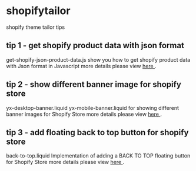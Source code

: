 # shopifytailor
shopify theme tailor tips

tip 1 - get shopify product data with json format
------
get-shopify-json-product-data.js
show you how to get shopify product data with Json format in Javascript
more details please view <a href="https://www.mojoin.com/get-shopify-product-data-json-format?utm_source=github&utm_medium=inreadme">here </a>.

tip 2 - show different banner image for shopify store
-----
yx-desktop-banner.liquid
yx-mobile-banner.liquid 
for showing different banner images for Shopify Store
more details please view <a href="https://www.mojoin.com/show-shopify-banner-image?utm_source=github&utm_medium=inreadme">here </a>.

tip 3 - add floating back to top button for shopify store
------
back-to-top.liquid
Implementation of adding a BACK TO TOP floating button for Shopify Store
more details please view <a href="https://www.mojoin.com/shopify-back-to-top-button?utm_source=github&utm_medium=inreadme">here </a>.

